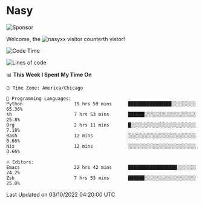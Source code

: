 # Nasy

<!--
<p align="center">
<img height="200" src="https://github-readme-stats.vercel.app/api?username=nasyxx&count_private=true&show_icons=true&theme=dracula&include_all_commits=true"/>
<img height="200" src="https://github-readme-stats.vercel.app/api/top-langs/?username=nasyxx&theme=dracula&hide=html,jupyter+notebook&count_private=true&show_icons=true"/>
</p>

  
----------------
-->

![Sponsor](https://img.shields.io/static/v1.svg?label=Sponsor&message=%E2%9D%A4&logo=GitHub&style=flat&color=pink)
 
Welcome, the ![nasyxx visitor counter](https://count.getloli.com/get/@nasyxx?theme=rule34)th vistor!
 
<!--START_SECTION:waka-->
![Code Time](http://img.shields.io/badge/Code%20Time-2%2C690%20hrs%2028%20mins-blue)

![Lines of code](https://img.shields.io/badge/From%20Hello%20World%20I%27ve%20Written-5%20Million%20lines%20of%20code-blue)

📊 **This Week I Spent My Time On** 

```text
⌚︎ Time Zone: America/Chicago

💬 Programming Languages: 
Python                   19 hrs 59 mins      ████████████████░░░░░░░░░   65.36% 
sh                       7 hrs 53 mins       ██████░░░░░░░░░░░░░░░░░░░   25.8% 
Org                      2 hrs 11 mins       █░░░░░░░░░░░░░░░░░░░░░░░░   7.18% 
Bash                     12 mins             ░░░░░░░░░░░░░░░░░░░░░░░░░   0.66% 
Nix                      12 mins             ░░░░░░░░░░░░░░░░░░░░░░░░░   0.66%

🔥 Editors: 
Emacs                    22 hrs 42 mins      ██████████████████░░░░░░░   74.2% 
Zsh                      7 hrs 53 mins       ██████░░░░░░░░░░░░░░░░░░░   25.8%

```


 Last Updated on 03/10/2022 04:20:00 UTC
<!--END_SECTION:waka-->

<!-- ![visitors](https://visitor-badge.laobi.icu/badge?page_id=nasyxx.nasyxx) -->
